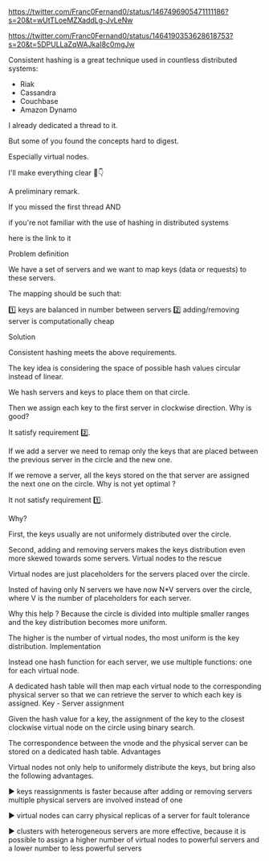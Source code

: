 https://twitter.com/Franc0Fernand0/status/1467496905471111186?s=20&t=wUtTLoeMZXaddLg-JvLeNw

https://twitter.com/Franc0Fernand0/status/1464190353628618753?s=20&t=5DPULLaZqWAJkaI8c0mgJw

Consistent hashing is a great technique used in countless distributed systems:

- Riak
- Cassandra
- Couchbase
- Amazon Dynamo

I already dedicated a thread to it.

But some of you found the concepts hard to digest.

Especially virtual nodes.

I'll make everything clear 🧵👇



A preliminary remark.

If you missed the first thread AND

if you're not familiar with the use of hashing in distributed systems

here is the link to it


Problem definition

We have a set of servers and we want to map keys (data or requests) to these servers.

The mapping should be such that:

1️⃣ keys are balanced in number between servers
2️⃣ adding/removing server is computationally cheap

Solution

Consistent hashing meets the above requirements.

The key idea is considering the space of possible hash values circular instead of linear.

We hash servers and keys to place them on that circle.

Then we assign each key to the first server in clockwise direction. Why is good?

It satisfy requirement 2️⃣.

If we add a server we need to remap only the keys that are placed between the previous server in the circle and the new one.

If we remove a server, all the keys stored on the that server are assigned the next one on the circle. Why is not yet optimal ?

It not satisfy requirement 1️⃣.

Why?

First, the keys usually are not uniformely distributed over the circle.

Second, adding and removing servers makes the keys distribution even more skewed towards some servers. Virtual nodes to the rescue

Virtual nodes are just placeholders for the servers placed over the circle.

Insted of having only N servers we have now N*V servers over the circle, where V is the number of placeholders for each server.

Why this help ? Because the circle is divided into multiple smaller ranges and the key distribution becomes more uniform.

The higher is the number of virtual nodes, tho most uniform is the key distribution. Implementation

Instead one hash function for each server, we use multiple functions: one for each virtual node.

A dedicated hash table will then map each virtual node to the corresponding physical server so that we can retrieve the server to which each key is assigned. Key - Server assignment

Given the hash value for a key, the assignment of the key to the closest clockwise virtual node on the circle using binary search.

The correspondence between the vnode and the physical server can be stored on a dedicated hash table. Advantages

Virtual nodes not only help to uniformely distribute the keys, but bring also the following advantages.

▶️ keys reassignments is faster because after adding or removing servers multiple physical servers are involved instead of one

▶️ virtual nodes can carry physical replicas of a server for fault tolerance

▶️ clusters with heterogeneous servers are more effective, because it is possible to assign a higher number of virtual nodes to powerful servers and a lower number to less powerful servers
